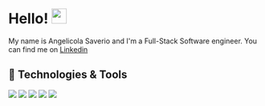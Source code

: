 # Hello! <img src="https://raw.githubusercontent.com/MartinHeinz/MartinHeinz/master/wave.gif" width="30px">

My name is Angelicola Saverio and I'm a Full-Stack Software engineer. You can find me on [Linkedin][3]

## 🔧 Technologies & Tools
![](https://img.shields.io/badge/Editor-Rider-informational?style=flat&logoColor=white&color=2bbc8a)
![](https://img.shields.io/badge/Code-CSharp-informational?style=flat&logo=C-sharp&logoColor=white&color=2bbc8a)
![](https://img.shields.io/badge/Code-.Net-informational?style=flat&logo=.net&logoColor=white&color=2bbc8a)
![](https://img.shields.io/badge/Tools-PostgreSQL-informational?style=flat&logo=postgresql&logoColor=white&color=2bbc8a)
![](https://img.shields.io/badge/Tools-Docker-informational?style=flat&logo=docker&logoColor=white&color=2bbc8a)

<!-- links to social media icons -->

<!-- icons with padding -->

[1.1]: http://i.imgur.com/tXSoThF.png (twitter icon with padding)
[2.1]: http://i.imgur.com/0o48UoR.png (github icon with padding)

<!-- icons without padding -->

[1.2]: http://i.imgur.com/wWzX9uB.png (twitter icon without padding)
[2.2]: http://i.imgur.com/9I6NRUm.png (github icon without padding)
[3.2]: https://raw.githubusercontent.com/MartinHeinz/MartinHeinz/master/linkedin-3-16.png


<!-- links to your social media accounts -->

[2]: https://github.com/Saverio-Angelicola
[3]: https://www.linkedin.com/in/saverio-angelicola-2669871b3/


<!-- Resources -->
<!-- Icons: https://simpleicons.org/ -->
<!-- GitHub Stats: https://github.com/anuraghazra/github-readme-stats -->
<!-- Emojis: https://emojipedia.org/emoji/ -->
<!-- HTML Emojis: https://www.fileformat.info/index.htm -->
<!-- Shields: https://shields.io/ -->
<!-- Awesome GitHub Profile README: https://github.com/abhisheknaiidu/awesome-github-profile-readme -->
